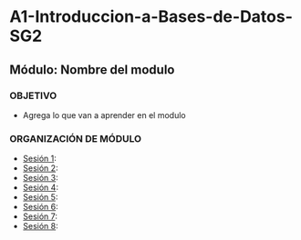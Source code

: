 # A1-Introduccion-a-Bases-de-Datos-SG2 
## Módulo: Nombre del modulo

### OBJETIVO 
 - Agrega lo que van a aprender en el modulo

 ### ORGANIZACIÓN DE MÓDULO 
 
 - [Sesión 1](): 
 - [Sesión 2](): 
 - [Sesión 3](): 
 - [Sesión 4](): 
 - [Sesión 5](): 
 - [Sesión 6](): 
 - [Sesión 7](): 
 - [Sesión 8]():


